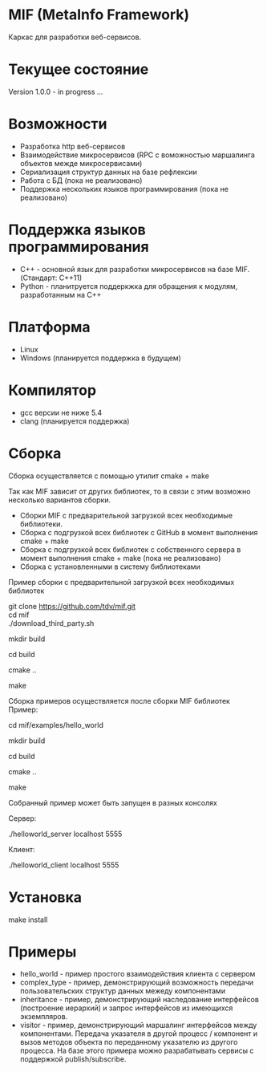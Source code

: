 # MIF (MetaInfo Framework)
Каркас для разработки веб-сервисов.

# Текущее состояние
Version 1.0.0 - in progress ...

# Возможности
- Разработка http веб-сервисов
- Взаимодействие микросервисов (RPC c воможностью маршалинга объектов межде микросервисами)
- Сериализация структур данных на базе рефлексии
- Работа с БД (пока не реализовано)
- Поддержка нескольких языков программирования (пока не реализовано)

# Поддержка языков программирования
- C++ - основной язык для разработки микросервисов на базе MIF. (Стандарт: C++11)
- Python - планитруется поддеркжка для обращения к модулям, разработанным на C++

# Платформа
- Linux
- Windows (планируется поддержка в будущем)

# Компилятор
- gcc версии не ниже 5.4
- clang (планируется поддержка)

# Сборка
Сборка осуществляется с помощью утилит cmake + make

Так как MIF зависит от других библиотек, то в связи с этим возможно несколько вариантов сборки.
- Сборки MIF с предварительной загрузкой всех необходимые библиотеки.
- Сборка с подгрузкой всех библиотек с GitHub в момент выполнения cmake + make
- Сборка с подгрузкой всех библиотек с собственного сервера в момент выполнения cmake + make (пока не реализовано)
- Сборка с установленными в систему библиотеками

Пример сборки с предварительной загрузкой всех необходимых библиотек

git clone https://github.com/tdv/mif.git  
cd mif  
./download_third_party.sh

mkdir build

cd build

cmake ..

make

Сборка примеров осуществляется после сборки MIF библиотек
Пример:

cd mif/examples/hello_world

mkdir build

cd build

cmake ..

make

Собранный пример может быть запущен в разных консолях

Сервер:

./helloworld_server localhost 5555

Клиент:

./helloworld_client localhost 5555

# Установка
make install

# Примеры
- hello_world - пример простого взаимодействия клиента с сервером
- complex_type - пример, демонстрирующий возможность передачи пользовательских структур данных межеду компонентами
- inheritance - пример, демонстрирующий наследование интерфейсов (построение иерархий) и запрос интерфейсов из имеющихся экземпляров.
- visitor - пример, демонстрирующий маршалинг интерфейсов между компонентами. Передача указателя в другой процесс / компонент и вызов методов объекта по переданному указателю из другого процесса. На базе этого примера можно разрабатывать сервисы с поддержкой publish/subscribe.
